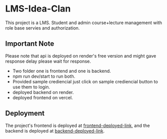 # LMS-Idea-Clan

This project is a LMS. Student and admin course+lecture management with role base servies and authorization.
## Important Note

Please note that api is deployed on render's free version and might gave response delay please wait for response.

- Two folder one is frontend and one is backend.
- npm run dev/start to run both.
- Provided sample crediencial just click on sample crediencial button to use them to login.
- deployed backend on render.
- deployed frontend on vercel.

## Deployment

The project's frontend is deployed at [frontend-deployed-link](https://idea-lms.vercel.app/), and the backend is deployed at [backend-deployed-link](https://idea-lms.onrender.com/).

